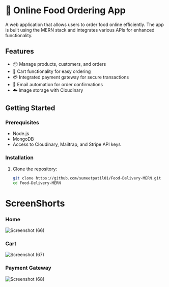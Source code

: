 # 🍔 Online Food Ordering App

A web application that allows users to order food online efficiently. The app is built using the MERN stack and integrates various APIs for enhanced functionality.

## Features

- 📦 Manage products, customers, and orders
- 🛒 Cart functionality for easy ordering
- 💳 Integrated payment gateway for secure transactions
- 📧 Email automation for order confirmations
- ☁️ Image storage with Cloudinary

## Getting Started

### Prerequisites

- Node.js
- MongoDB
- Access to Cloudinary, Mailtrap, and Stripe API keys

### Installation

1. Clone the repository:
   ```bash
   git clone https://github.com/sumeetpatil01/Food-Delivery-MERN.git
   cd Food-Delivery-MERN
# ScreenShorts
### Home
![Screenshot (66)](https://github.com/user-attachments/assets/9fa56554-a68a-4a1a-b0f3-c26289554462)

### Cart

![Screenshot (67)](https://github.com/user-attachments/assets/f2df9729-b9ea-4619-a4be-4a22f236c6d1)

### Payment Gateway
![Screenshot (68)](https://github.com/user-attachments/assets/2cb2b649-dd7b-469a-adf3-ee4dd44bfd70)

